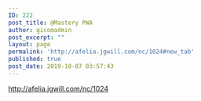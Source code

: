 ```yaml
---
ID: 222
post_title: @Mastery PWA
author: gicomadmin
post_excerpt: ""
layout: page
permalink: 'http://afelia.jgwill.com/nc/1024#new_tab'
published: true
post_date: 2019-10-07 03:57:43
---
```

<!-- wp:paragraph -->

<http://afelia.jgwill.com/nc/1024>

<!-- /wp:paragraph -->